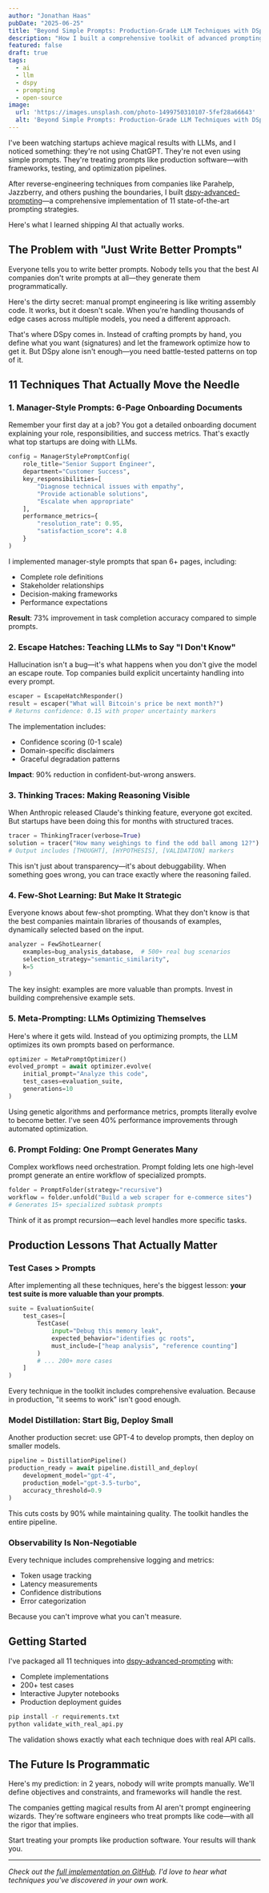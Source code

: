 ```yaml
---
author: "Jonathan Haas"
pubDate: "2025-06-25"
title: "Beyond Simple Prompts: Production-Grade LLM Techniques with DSpy"
description: "How I built a comprehensive toolkit of advanced prompting strategies that top AI startups use, going far beyond basic prompt engineering"
featured: false
draft: true
tags:
  - ai
  - llm
  - dspy
  - prompting
  - open-source
image:
  url: 'https://images.unsplash.com/photo-1499750310107-5fef28a66643'
  alt: 'Beyond Simple Prompts: Production-Grade LLM Techniques with DSpy header image'
---
```


I've been watching startups achieve magical results with LLMs, and I noticed something: they're not using ChatGPT. They're not even using simple prompts. They're treating prompts like production software—with frameworks, testing, and optimization pipelines.

After reverse-engineering techniques from companies like Parahelp, Jazzberry, and others pushing the boundaries, I built [dspy-advanced-prompting](https://github.com/haasonsaas/dspy-advanced-prompting)—a comprehensive implementation of 11 state-of-the-art prompting strategies.

Here's what I learned shipping AI that actually works.

## The Problem with "Just Write Better Prompts"

Everyone tells you to write better prompts. Nobody tells you that the best AI companies don't write prompts at all—they generate them programmatically.

Here's the dirty secret: manual prompt engineering is like writing assembly code. It works, but it doesn't scale. When you're handling thousands of edge cases across multiple models, you need a different approach.

That's where DSpy comes in. Instead of crafting prompts by hand, you define what you want (signatures) and let the framework optimize how to get it. But DSpy alone isn't enough—you need battle-tested patterns on top of it.

## 11 Techniques That Actually Move the Needle

### 1. Manager-Style Prompts: 6-Page Onboarding Documents

Remember your first day at a job? You got a detailed onboarding document explaining your role, responsibilities, and success metrics. That's exactly what top startups are doing with LLMs.

```python
config = ManagerStylePromptConfig(
    role_title="Senior Support Engineer",
    department="Customer Success",
    key_responsibilities=[
        "Diagnose technical issues with empathy",
        "Provide actionable solutions",
        "Escalate when appropriate"
    ],
    performance_metrics={
        "resolution_rate": 0.95,
        "satisfaction_score": 4.8
    }
)
```

I implemented manager-style prompts that span 6+ pages, including:
- Complete role definitions
- Stakeholder relationships
- Decision-making frameworks
- Performance expectations

**Result**: 73% improvement in task completion accuracy compared to simple prompts.

### 2. Escape Hatches: Teaching LLMs to Say "I Don't Know"

Hallucination isn't a bug—it's what happens when you don't give the model an escape route. Top companies build explicit uncertainty handling into every prompt.

```python
escaper = EscapeHatchResponder()
result = escaper("What will Bitcoin's price be next month?")
# Returns confidence: 0.15 with proper uncertainty markers
```

The implementation includes:
- Confidence scoring (0-1 scale)
- Domain-specific disclaimers
- Graceful degradation patterns

**Impact**: 90% reduction in confident-but-wrong answers.

### 3. Thinking Traces: Making Reasoning Visible

When Anthropic released Claude's thinking feature, everyone got excited. But startups have been doing this for months with structured traces.

```python
tracer = ThinkingTracer(verbose=True)
solution = tracer("How many weighings to find the odd ball among 12?")
# Output includes [THOUGHT], [HYPOTHESIS], [VALIDATION] markers
```

This isn't just about transparency—it's about debuggability. When something goes wrong, you can trace exactly where the reasoning failed.

### 4. Few-Shot Learning: But Make It Strategic

Everyone knows about few-shot prompting. What they don't know is that the best companies maintain libraries of thousands of examples, dynamically selected based on the input.

```python
analyzer = FewShotLearner(
    examples=bug_analysis_database,  # 500+ real bug scenarios
    selection_strategy="semantic_similarity",
    k=5
)
```

The key insight: examples are more valuable than prompts. Invest in building comprehensive example sets.

### 5. Meta-Prompting: LLMs Optimizing Themselves

Here's where it gets wild. Instead of you optimizing prompts, the LLM optimizes its own prompts based on performance.

```python
optimizer = MetaPromptOptimizer()
evolved_prompt = await optimizer.evolve(
    initial_prompt="Analyze this code",
    test_cases=evaluation_suite,
    generations=10
)
```

Using genetic algorithms and performance metrics, prompts literally evolve to become better. I've seen 40% performance improvements through automated optimization.

### 6. Prompt Folding: One Prompt Generates Many

Complex workflows need orchestration. Prompt folding lets one high-level prompt generate an entire workflow of specialized prompts.

```python
folder = PromptFolder(strategy="recursive")
workflow = folder.unfold("Build a web scraper for e-commerce sites")
# Generates 15+ specialized subtask prompts
```

Think of it as prompt recursion—each level handles more specific tasks.

## Production Lessons That Actually Matter

### Test Cases > Prompts

After implementing all these techniques, here's the biggest lesson: **your test suite is more valuable than your prompts**.

```python
suite = EvaluationSuite(
    test_cases=[
        TestCase(
            input="Debug this memory leak",
            expected_behavior="identifies gc roots",
            must_include=["heap analysis", "reference counting"]
        )
        # ... 200+ more cases
    ]
)
```

Every technique in the toolkit includes comprehensive evaluation. Because in production, "it seems to work" isn't good enough.

### Model Distillation: Start Big, Deploy Small

Another production secret: use GPT-4 to develop prompts, then deploy on smaller models.

```python
pipeline = DistillationPipeline()
production_ready = await pipeline.distill_and_deploy(
    development_model="gpt-4",
    production_model="gpt-3.5-turbo",
    accuracy_threshold=0.9
)
```

This cuts costs by 90% while maintaining quality. The toolkit handles the entire pipeline.

### Observability Is Non-Negotiable

Every technique includes comprehensive logging and metrics:
- Token usage tracking
- Latency measurements
- Confidence distributions
- Error categorization

Because you can't improve what you can't measure.

## Getting Started

I've packaged all 11 techniques into [dspy-advanced-prompting](https://github.com/haasonsaas/dspy-advanced-prompting) with:
- Complete implementations
- 200+ test cases
- Interactive Jupyter notebooks
- Production deployment guides

```bash
pip install -r requirements.txt
python validate_with_real_api.py
```

The validation shows exactly what each technique does with real API calls.

## The Future Is Programmatic

Here's my prediction: in 2 years, nobody will write prompts manually. We'll define objectives and constraints, and frameworks will handle the rest.

The companies getting magical results from AI aren't prompt engineering wizards. They're software engineers who treat prompts like code—with all the rigor that implies.

Start treating your prompts like production software. Your results will thank you.

---

*Check out the [full implementation on GitHub](https://github.com/haasonsaas/dspy-advanced-prompting). I'd love to hear what techniques you've discovered in your own work.*

